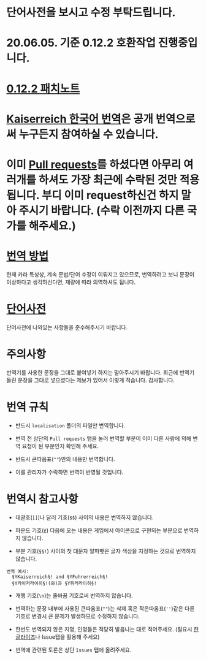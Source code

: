 # 단어사전을 보시고 수정 부탁드립니다.
# 20.06.05. 기준 0.12.2 호환작업 진행중입니다.
# [0.12.2 패치노트](https://www.reddit.com/r/Kaiserreich/comments/gwst0a/hotfix_0122_is_out/)
# [Kaiserreich 한국어 번역](https://steamcommunity.com/sharedfiles/filedetails/?id=2098453801)은 공개 번역으로써 누구든지 참여하실 수 있습니다.
# 이미 [Pull requests](https://github.com/FriedrichvonEbert/KaiserreichKoreanTranslation/pulls)를 하셨다면 아무리 여러개를 하셔도 가장 최근에 수락된 것만 적용됩니다. 부디 이미 request하신건 하지 말아 주시기 바랍니다. (수락 이전까지 다른 국가를 해주세요.)

# [번역 방법](https://github.com/skullbe/Kaiserreich-Korean-Translation/wiki/%EA%B9%83%ED%97%88%EB%B8%8C-%EC%A0%80%EC%9E%A5%EB%B2%95)
현재 카라 특성상, 계속 문법/단어 수정이 이뤄지고 있으므로, 번역하려고 보니 문장이 이상하다고 생각하신다면, 재량에 따라 의역하셔도 됩니다.

# [단어사전](단어사전.md)
단어사전에 나와있는 사항들을 준수해주시기 바랍니다.

# 주의사항
번역기를 사용한 문장을 그대로 붙여넣기 하지는 말아주시기 바랍니다. 최근에 번역기 돌린 문장을 그대로 넣으셨다는 제보가 있어서 이렇게 적습니다. 감사합니다.

# 번역 규칙
- 반드시 `localisation` 폴더의 파일만 번역합니다.

- 번역 전 상단의 `Pull requests` 탭을 눌러 번역할 부분이 이미 다른 사람에 의해 번역 요청이 된 부분인지 확인해 주세요.

- 반드시 큰따옴표(`""`)안의 내용만 번역합니다.

- 이를 관리자가 수락하면 번역이 반영될 것입니다.

# 번역시 참고사항

- 대괄호(`[]`)나 달러 기호(`$$`) 사이의 내용은 번역하지 않습니다.

- 파운드 기호(`£`) 다음에 오는 내용은 게임에서 아이콘으로 구현되는 부분으로 번역하지 않습니다.

- 부분 기호(`§§!`) 사이의 첫 대문자 알파벳은 글자 색상을 지정하는 것으로 번역하지 않습니다.
```
번역 예시:
  §YKaiserreich§! and §YFuhrerreich§!
  §Y카이저라이히§!(와)과 §Y퓌러라이히§!
```
- 개행 기호(`\n`)는 줄바꿈 기호로써 번역하지 않습니다.

- 번역하는 문장 내부에 사용된 큰따옴표(`""`)는 삭제 혹은 작은따옴표(`''`)같은 다른 기호로 변경시 큰 문제가 발생하므로 수정하지 않습니다.

- 한번도 번역되지 않은 지명, 인명들은 적당히 발음나는 대로 적어주세요. (필요시 [한글라이즈](https://hangulize.org)나 Issue탭을 활용해 주세요)
   
- 번역에 관련된 토론은 상단 `Issues` 탭에 올려주세요.
